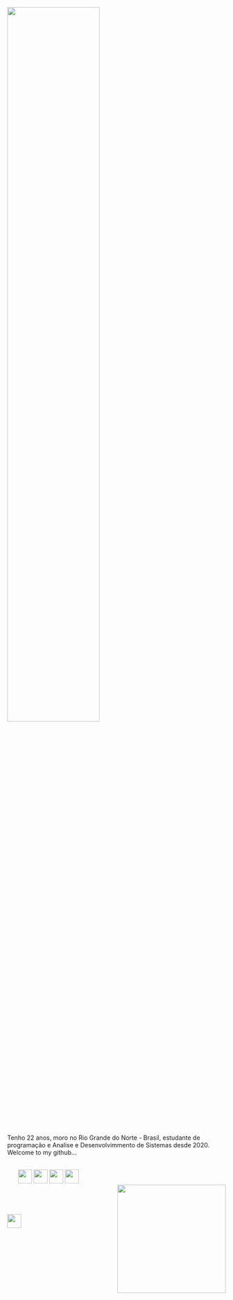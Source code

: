 <img width="65%" style="margin-bottom: 10%;" src="https://user-images.githubusercontent.com/103538940/188474804-bb9d2cd7-7580-4a5c-a6bd-93ceb556efc0.png" alt="">
<div>
<div width="200" >
<p>Tenho 22 anos, moro no Rio Grande do Norte - Brasil, estudante de programação e Analise e Desenvolvimmento de Sistemas desde 2020. Welcome to my github...</p>
<br>
<div style="display: inline_block">
<img style="margin-left: 5%" width="32px" src="https://user-images.githubusercontent.com/103538940/188484486-7837242e-5cb6-4d46-b8fb-2e4881b8d1f2.png" alt="">
<img width="32px" src="https://user-images.githubusercontent.com/103538940/188488333-8ef4c507-c7fe-4d51-8494-6b4b0653ae84.png" alt="">
<img width="32px"  src="https://user-images.githubusercontent.com/103538940/188488430-af79842c-b701-468a-b4a5-bb358a73e06f.png" alt="">
<img width="32px" src="https://user-images.githubusercontent.com/103538940/188488481-d4c5c180-d2de-44b5-b226-88062cb8ec7c.png" alt="">
</div>
<img align=right width="250px" src="https://user-images.githubusercontent.com/103538940/188489124-c9995e28-952d-4a49-b529-eb4b944fa9c7.png" alt="">
</div>
<br><br><br><br>
<div style="display: inline_block">
<img width="32px" src="https://user-images.githubusercontent.com/103538940/188491636-8bf386b4-a7af-458e-b3d9-fe89a644a631.svg" alt="">
<img  src="https://user-images.githubusercontent.com/103538940/188491642-8bf613be-129f-40ef-8a1f-03387d2ab54b.svg" alt="">
</div>
<img   src="https://github-readme-stats.vercel.app/api?username=claudianeCS&show_icons=true&theme=cobalt" alt="">
<br><br>
<img   src="https://github-readme-stats.vercel.app/api/pin/?username=claudianeCS&repo=github-readme-stats&theme=cobalt" alt="">
<br><br>

</div>
       




